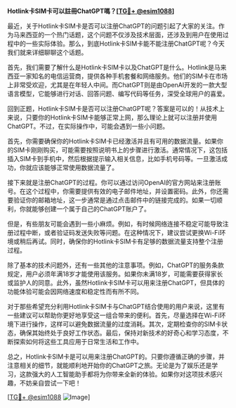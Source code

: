 **Hotlink卡SIM卡可以註冊ChatGPT嗎？[[TG💪+ @esim1088](https://t.me/s/esim1088)]**

最近，关于Hotlink卡SIM卡是否可以注册ChatGPT的问题引起了大家的关注。作为马来西亚的一个热门话题，这个问题不仅涉及技术层面，还涉及到用户在使用过程中的一些实际体验。那么，到底Hotlink卡SIM卡能不能注册ChatGPT呢？今天我们就来详细聊聊这个话题。

首先，我们需要了解什么是Hotlink卡SIM卡以及ChatGPT是什么。Hotlink是马来西亚一家知名的电信运营商，提供各种手机套餐和网络服务。他们的SIM卡在市场上非常受欢迎，尤其是在年轻人中间。而ChatGPT则是由OpenAI开发的一款大型语言模型，它能够进行对话、回答问题、编写代码等任务，深受全球用户的喜爱。

回到正题，Hotlink卡SIM卡是否可以注册ChatGPT呢？答案是可以的！从技术上来说，只要你的Hotlink卡SIM卡能够正常上网，那么理论上就可以注册并使用ChatGPT。不过，在实际操作中，可能会遇到一些小问题。

首先，你需要确保你的Hotlink卡SIM卡已经激活并且有可用的数据流量。如果你的SIM卡刚刚购买，可能需要按照说明书上的步骤进行激活。通常情况下，这包括插入SIM卡到手机中，然后根据提示输入相关信息，比如手机号码等。一旦激活成功，你就应该能够正常使用数据流量了。

接下来就是注册ChatGPT的过程。你可以通过访问OpenAI的官方网站来注册账号。在这个过程中，你需要提供有效的电子邮件地址，并设置密码。此外，你还需要验证你的邮箱地址，这一步通常是通过点击邮件中的链接完成的。如果一切顺利，你就能够创建一个属于自己的ChatGPT账户了。

但是，有些朋友可能会遇到一些小麻烦。例如，有时候网络连接不稳定可能导致注册过程中断，或者验证码发送失败等问题。在这种情况下，建议尝试更换Wi-Fi环境或稍后再试。同时，确保你的Hotlink卡SIM卡有足够的数据流量支持整个注册过程。

除了基本的技术问题外，还有一些其他的注意事项。例如，ChatGPT的服务条款规定，用户必须年满18岁才能使用该服务。如果你未满18岁，可能需要获得家长或监护人的同意。此外，虽然Hotlink卡SIM卡可以用来注册ChatGPT，但具体的功能体验可能会因网络速度和稳定性而有所不同。

对于那些希望充分利用Hotlink卡SIM卡与ChatGPT结合使用的用户来说，这里有一些建议可以帮助你更好地享受这一组合带来的便利。首先，尽量选择在Wi-Fi环境下进行操作，这样可以避免数据流量的过度消耗。其次，定期检查你的SIM卡状态，确保其始终处于良好工作状态。最后，保持对新技术的好奇心和学习态度，不断探索如何将这些工具应用于日常生活和工作中。

总之，Hotlink卡SIM卡是可以用来注册ChatGPT的。只要你遵循正确的步骤，并注意相关的细节，就能顺利地开始你的ChatGPT之旅。无论是为了娱乐还是学习，这款强大的人工智能助手都将为你带来全新的体验。如果你对这项技术感兴趣，不妨亲自尝试一下吧！

[[TG💪+ @esim1088](https://t.me/s/esim1088) ![Image](https://i.postimg.cc/4NQfJmqS/Snipaste-2025-05-13-00-14-12.png)]
